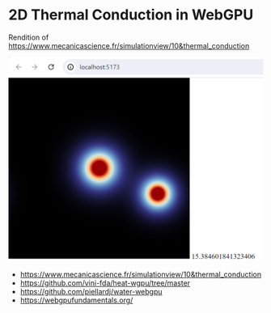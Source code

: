 # 2D Thermal Conduction in WebGPU

Rendition of https://www.mecanicascience.fr/simulationview/10&thermal_conduction

![](doc/screenshot.png)

- https://www.mecanicascience.fr/simulationview/10&thermal_conduction
- https://github.com/vini-fda/heat-wgpu/tree/master
- https://github.com/piellardj/water-webgpu
- https://webgpufundamentals.org/
